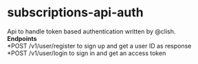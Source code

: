 # subscriptions-api-auth
Api to handle token based authentication  written by @clish.<br>
**Endpoints**<br>
*POST /v1/user/register to sign up and get a user ID as response<br>
*POST /v1/user/login to sign in and get an access token<br>
